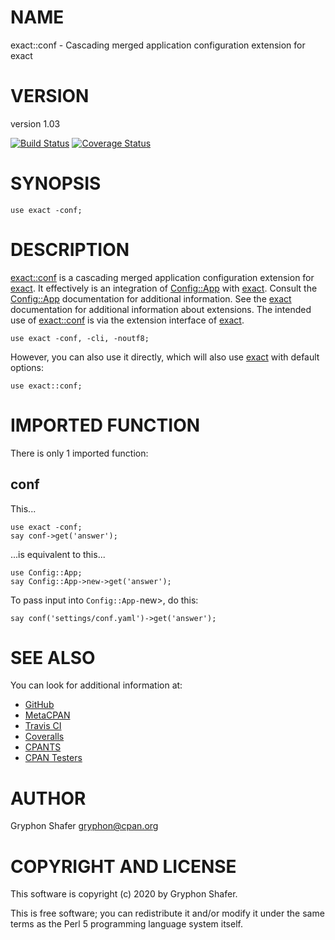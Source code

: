 # NAME

exact::conf - Cascading merged application configuration extension for exact

# VERSION

version 1.03

[![Build Status](https://travis-ci.org/gryphonshafer/exact-conf.svg)](https://travis-ci.org/gryphonshafer/exact-conf)
[![Coverage Status](https://coveralls.io/repos/gryphonshafer/exact-conf/badge.png)](https://coveralls.io/r/gryphonshafer/exact-conf)

# SYNOPSIS

    use exact -conf;

# DESCRIPTION

[exact::conf](https://metacpan.org/pod/exact%3A%3Aconf) is a cascading merged application configuration extension for
[exact](https://metacpan.org/pod/exact). It effectively is an integration of [Config::App](https://metacpan.org/pod/Config%3A%3AApp) with [exact](https://metacpan.org/pod/exact).
Consult the [Config::App](https://metacpan.org/pod/Config%3A%3AApp) documentation for additional information.
See the [exact](https://metacpan.org/pod/exact) documentation for additional information about
extensions. The intended use of [exact::conf](https://metacpan.org/pod/exact%3A%3Aconf) is via the extension interface
of [exact](https://metacpan.org/pod/exact).

    use exact -conf, -cli, -noutf8;

However, you can also use it directly, which will also use [exact](https://metacpan.org/pod/exact) with
default options:

    use exact::conf;

# IMPORTED FUNCTION

There is only 1 imported function:

## conf

This...

    use exact -conf;
    say conf->get('answer');

...is equivalent to this...

    use Config::App;
    say Config::App->new->get('answer');

To pass input into `Config::App-`new>, do this:

    say conf('settings/conf.yaml')->get('answer');

# SEE ALSO

You can look for additional information at:

- [GitHub](https://github.com/gryphonshafer/exact-conf)
- [MetaCPAN](https://metacpan.org/pod/exact::conf)
- [Travis CI](https://travis-ci.org/gryphonshafer/exact-conf)
- [Coveralls](https://coveralls.io/r/gryphonshafer/exact-conf)
- [CPANTS](http://cpants.cpanauthors.org/dist/exact-conf)
- [CPAN Testers](http://www.cpantesters.org/distro/D/exact-conf.html)

# AUTHOR

Gryphon Shafer <gryphon@cpan.org>

# COPYRIGHT AND LICENSE

This software is copyright (c) 2020 by Gryphon Shafer.

This is free software; you can redistribute it and/or modify it under
the same terms as the Perl 5 programming language system itself.
